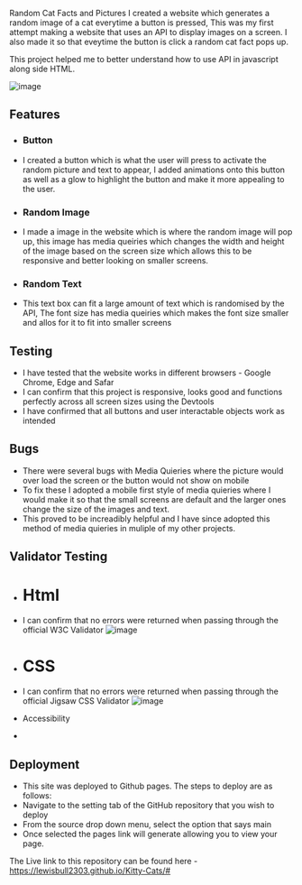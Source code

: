Random Cat Facts and Pictures
I created a website which generates a random image of a cat everytime a button is pressed, This was my first attempt making a website that uses an API to display images on a screen.
I also made it so that eveytime the button is click a random cat fact pops up.

This project helped me to better understand how to use API in javascript along side HTML.

![image](https://github.com/user-attachments/assets/fbeb9fff-397e-4803-a1fd-63b35f9017eb)


## Features

- ### Button
- I created a button which is what the user will press to activate the random picture and text to appear, I added animations onto this button as well as a glow to highlight the button and make it more appealing to the user.

- ### Random Image
- I made a image in the website which is where the random image will pop up, this image has media queiries which changes the width and height of the image based on the screen size which allows this to be responsive and better looking on smaller screens.

- ### Random Text
- This text box can fit a large amount of text which is randomised by the API, The font size has media queiries which makes the font size smaller and allos for it to fit into smaller screens
  
## Testing
 - I have tested that the website works in different browsers - Google Chrome, Edge and Safar
 - I can confirm that this project is responsive, looks good and functions perfectly across all screen sizes using the Devtools
 - I have confirmed that all buttons and user interactable objects work as intended
## Bugs
- There were several bugs with Media Quieries where the picture would over load the screen or the button would not show on mobile
- To fix these I adopted a mobile first style of media quieries where I would make it so that the small screens are default and the larger ones change the size of the images and text.
- This proved to be increadibly helpful and I have since adopted this method of media quieries in muliple of my other projects.
## Validator Testing

- # Html
- I can confirm that no errors were returned when passing through the official W3C Validator
  ![image](https://github.com/user-attachments/assets/626a2503-5e69-46b6-ba8e-20e694dccd52)


- # CSS
-  I can confirm that no errors were returned when passing through the official Jigsaw CSS Validator
  ![image](https://github.com/user-attachments/assets/ddca8550-4aac-4e14-aeeb-8853bd4c0d09)

- Accessibility
-   
## Deployment
- This site was deployed to Github pages. The steps to deploy are as follows:
-   Navigate to the setting tab of the GitHub repository that you wish to deploy
-   From the source drop down menu, select the option that says main
-   Once selected the pages link will generate allowing you to view your page.

The Live link to this repository can be found here - https://lewisbull2303.github.io/Kitty-Cats/#
